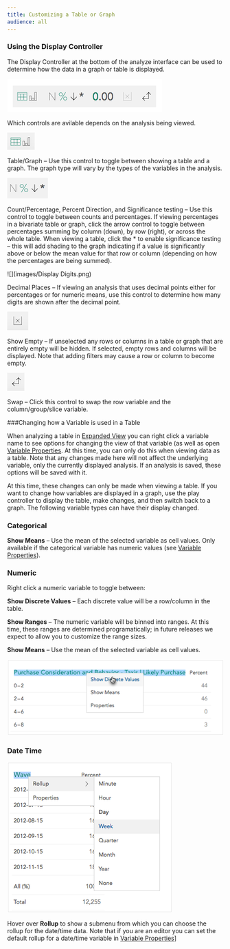 ```yaml
---
title: Customizing a Table or Graph
audience: all
---
```


### Using the Display Controller

The Display Controller at the bottom of the analyze interface can be used to determine how the data in a graph or table is displayed.

![](images/DisplayController2.png)

Which controls are avilable depends on the analysis being viewed. 

![](images/DisplayTableGraph.png)

Table/Graph – Use this control to toggle between showing a table and a graph. The graph type will vary by the types of the variables in the analysis.  

 ![](images/DisplayControllerDirection.png)

Count/Percentage, Percent Direction, and Significance testing – Use this control to toggle between counts and percentages. If viewing percentages in a bivariate table or graph, click the arrow control to toggle between percentages summing by column (down), by row (right), or across the whole table. When viewing a table, click the * to enable significance testing – this will add shading to the graph indicating if a value is significantly above or below the mean value for that row or column (depending on how the percentages are being summed).  

![](images/Display Digits.png)

Decimal Places – If viewing an analysis that uses decimal points either for percentages or for numeric means, use this control to determine how many digits are shown after the decimal point.  

![](images/DisplayMissing.png)

Show Empty – If unselected any rows or columns in a table or graph that are entirely empty will be hidden. If selected, empty rows and columns will be displayed. Note that adding filters may cause a row or column to become empty.  

![](images/DisplayPivot.png)

Swap – Click this control to swap the row variable and the column/group/slice variable.  

###Changing how a Variable is used in a Table

When analyzing a table in [Expanded View](crunch_analyzing-data.html) you can right click a variable name to see options for changing the view of that variable (as well as open [Variable Properties](crunch_variable-properties.html). At this time, you can only do this when viewing data as a table. Note that any changes made here will not affect the underlying variable, only the currently displayed analysis. If an analysis is saved, these options will be saved with it.

At this time, these changes can only be made when viewing a table. If you want to change how variables are displayed in a graph, use the play controller to display the table, make changes, and then switch back to a graph.
The following variable types can have their display changed.

### Categorical

**Show Means** – Use the mean of the selected variable as cell values. Only available if the categorical variable has numeric values (see [Variable Properties](crunch_variable-properties.html)).

### Numeric

Right click a numeric variable to toggle between:

**Show Discrete Values** – Each discrete value will be a row/column in the table.

**Show Ranges** – The numeric variable will be binned into ranges. At this time, these ranges are determined programatically; in future releases we expect to allow you to customize the range sizes.

**Show Means** – Use the mean of the selected variable as cell values.

![](images/AnalyzeNumericDropdown.png)

### Date Time

![](images/DateRollup.png)

Hover over **Rollup** to show a submenu from which you can choose the rollup for the date/time data. Note that if you are an editor you can set the default rollup for a date/time variable in [Variable Properties](crunch_variable-properties.html)]